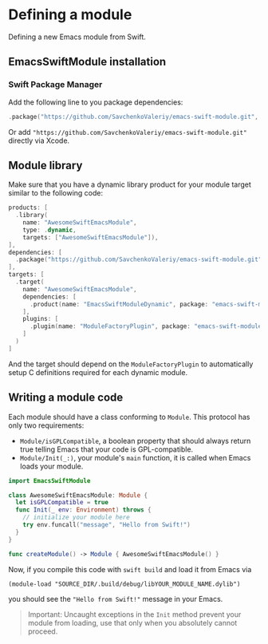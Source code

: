 # Defining a module

Defining a new Emacs module from Swift.

## EmacsSwiftModule installation

### Swift Package Manager

Add the following line to you package dependencies:

```swift
.package("https://github.com/SavchenkoValeriy/emacs-swift-module.git", from: "1.3.4")
```

Or add `"https://github.com/SavchenkoValeriy/emacs-swift-module.git"` directly via Xcode.

## Module library

Make sure that you have a dynamic library product for your module target similar to the following code:

```swift
products: [
  .library(
    name: "AwesomeSwiftEmacsModule",
    type: .dynamic,
    targets: ["AwesomeSwiftEmacsModule"]),
],
dependencies: [
  .package("https://github.com/SavchenkoValeriy/emacs-swift-module.git", from: "1.3.4")
],
targets: [
  .target(
    name: "AwesomeSwiftEmacsModule",
    dependencies: [
      .product(name: "EmacsSwiftModuleDynamic", package: "emacs-swift-module")
    ],
    plugins: [
      .plugin(name: "ModuleFactoryPlugin", package: "emacs-swift-module")
    ]
  )
]
```

And the target should depend on the `ModuleFactoryPlugin` to automatically setup C definitions required for each dynamic module.

## Writing a module code

Each module should have a class conforming to ``Module``. This protocol has only two requirements:
 - ``Module/isGPLCompatible``, a boolean property that should always return true telling Emacs that your code is GPL-compatible.
 - ``Module/Init(_:)``, your module's `main` function, it is called when Emacs loads your module.

```swift
import EmacsSwiftModule

class AwesomeSwiftEmacsModule: Module {
  let isGPLCompatible = true
  func Init(_ env: Environment) throws {
    // initialize your module here
    try env.funcall("message", "Hello from Swift!")
  }
}

func createModule() -> Module { AwesomeSwiftEmacsModule() }
```

Now, if you compile this code with `swift build` and load it from Emacs via 
```emacs-lisp
(module-load "SOURCE_DIR/.build/debug/libYOUR_MODULE_NAME.dylib")
```
you should see the `"Hello from Swift!"` message in your Emacs.

> Important: Uncaught exceptions in the `Init` method prevent your module from loading, use that only when you absolutely cannot proceed.
